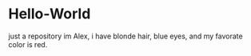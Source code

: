 # Hello-World
just a repository
im Alex, i have blonde hair, blue eyes, and my favorate color is red.
